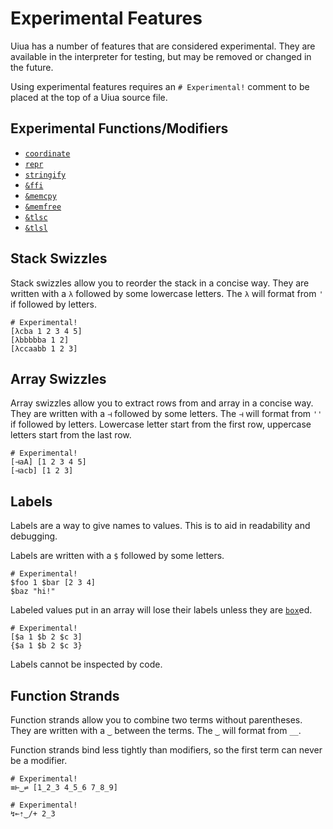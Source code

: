 # Experimental Features

Uiua has a number of features that are considered experimental. They are available in the interpreter for testing, but may be removed or changed in the future.

Using experimental features requires an `# Experimental!` comment to be placed at the top of a Uiua source file.

## Experimental Functions/Modifiers

- [`coordinate`]()
- [`repr`]()
- [`stringify`]()
- [`&ffi`]()
- [`&memcpy`]()
- [`&memfree`]()
- [`&tlsc`]()
- [`&tlsl`]()

## Stack Swizzles

Stack swizzles allow you to reorder the stack in a concise way.
They are written with a `λ` followed by some lowercase letters.
The `λ` will format from `'` if followed by letters.

```uiua
# Experimental!
[λcba 1 2 3 4 5]
[λbbbbba 1 2]
[λccaabb 1 2 3]
```

## Array Swizzles

Array swizzles allow you to extract rows from and array in a concise way.
They are written with a `⊣` followed by some letters.
The `⊣` will format from `''` if followed by letters.
Lowercase letter start from the first row, uppercase letters start from the last row.

```uiua
# Experimental!
[⊣aA] [1 2 3 4 5]
[⊣acb] [1 2 3]
```

## Labels

Labels are a way to give names to values. This is to aid in readability and debugging.

Labels are written with a `$` followed by some letters.

```uiua
# Experimental!
$foo 1 $bar [2 3 4]
$baz "hi!"
```

Labeled values put in an array will lose their labels unless they are [`box`]()ed.

```uiua
# Experimental!
[$a 1 $b 2 $c 3]
{$a 1 $b 2 $c 3}
```

Labels cannot be inspected by code.

## Function Strands

Function strands allow you to combine two terms without parentheses. 
They are written with a `‿` between the terms. 
The `‿` will format from `__`.

Function strands bind less tightly than modifiers, so the first term can never be a modifier.

```uiua
# Experimental!
≡⊢‿⇌ [1_2_3 4_5_6 7_8_9]
```
```uiua
# Experimental!
↯⟜⇡‿/+ 2_3
```
